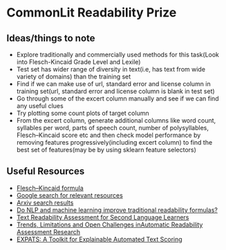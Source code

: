 # CommonLit Readability Prize

## Ideas/things to note

* Explore traditionally and commercially used methods for this task(Look into Flesch-Kincaid Grade Level and Lexile)
* Test set has wider range of diversity in text(i.e, has text from wide variety of domains) than the training set
* Find if we can make use of url, standard error and license column in training set(url, standard error and license column is blank in test set)
* Go through some of the excert column manually and see if we can find any useful clues
* Try plotting some count plots of target column
* From the excert column, generate additional columns like word count, syllables per word, parts of speech count, number of polysyllables, Flesch–Kincaid score etc and then check model performance by removing features progressively(including excert column) to find the best set of features(may be by using sklearn feature selectors)

## Useful Resources
* [Flesch–Kincaid formula](https://en.wikipedia.org/wiki/Flesch%E2%80%93Kincaid_readability_tests)
* [Google search for relevant resources](https://bit.ly/3g9xSYp)
* [Arxiv search results](https://arxiv.org/search/?query=text+readablity&searchtype=all&source=header)
* [Do NLP and machine learning improve traditional readability formulas?](https://www.aclweb.org/anthology/W12-2207.pdf)
* [Text Readability Assessment for Second Language Learners](https://arxiv.org/pdf/1906.07580.pdf)
* [Trends, Limitations and Open Challenges inAutomatic Readability Assessment Research](https://arxiv.org/pdf/2105.00973.pdf)
* [EXPATS: A Toolkit for Explainable Automated Text Scoring](https://arxiv.org/pdf/2104.03364.pdf)
